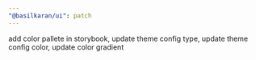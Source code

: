 ```yaml
---
"@basilkaran/ui": patch
---
```


add color pallete in storybook, update theme config type, update theme config color, update color gradient
